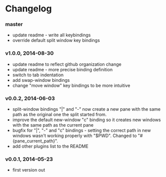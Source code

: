 # Changelog

### master
- update readme - write all keybindings
- override default split window key bindings

### v1.0.0, 2014-08-30
- update readme to reflect github organization change
- update readme - more precise binding definition
- switch to tab indentation
- add swap-window bindings
- change "move window" key bindings to be more intuitive

### v0.0.2, 2014-06-03
- split-window bindings "|" and "-" now create a new pane with the same path as
  the original one the split started from.
- improve the default new-window "c" binding so it creates new windows with the
  same path as the current pane
- bugfix for "|", "-" and "c" bindings - setting the correct path in new windows
  wasn't working properly with "$PWD". Changed to "#{pane_current_path}".
- add other plugins list to the README

### v0.0.1, 2014-05-23
- first version out
